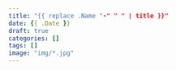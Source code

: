 ```yaml
---
title: "{{ replace .Name "-" " " | title }}"
date: {{ .Date }}
draft: true
categories:	[]
tags: []
image: "img/*.jpg"
---
```


